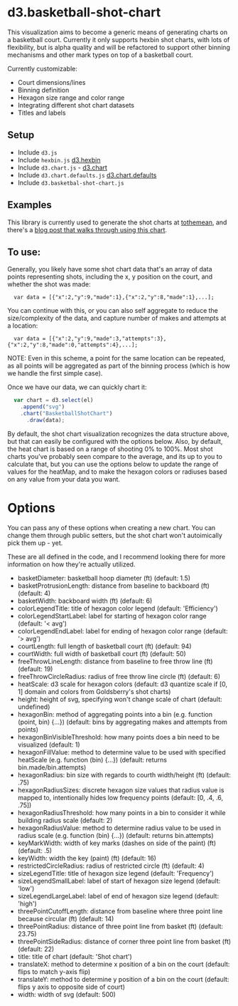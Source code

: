 # d3.basketball-shot-chart

This visualization aims to become a generic means of generating charts on a basketball court. Currently it only supports hexbin shot charts, with lots of flexibility, but is alpha quality and will be refactored to support other binning mechanisms and other mark types on top of a basketball court.

Currently customizable:

- Court dimensions/lines
- Binning definition
- Hexagon size range and color range
- Integrating different shot chart datasets
- Titles and labels

## Setup

- Include ```d3.js```
- Include ```hexbin.js``` [d3.hexbin](FIXME)
- Include ```d3.chart.js``` - [d3.chart](FIXME)
- Include ```d3.chart.defaults.js``` [d3.chart.defaults](FIXME)
- Include ```d3.basketbal-shot-chart.js```

## Examples

This library is currently used to generate the shot charts at [tothemean](http://tothemean.com/tools/shot-charts), and there's a [blog post that walks through using this chart](FIXME).

## To use:

Generally, you likely have some shot chart data that's an array of data points representing shots, including the x, y position on the court, and whether the shot was made: 

```
  var data = [{"x":2,"y":9,"made":1},{"x":2,"y":8,"made":1},...];
```

You can continue with this, or you can also self aggregate to reduce the size/complexity of the data, and capture number of makes and attempts at a location:

```
  var data = [{"x":2,"y":9,"made":3,"attempts":3},{"x":2,"y":8,"made":0,"attempts":4},...];
```

NOTE: Even in this scheme, a point for the same location can be repeated, as all points will be aggregated as part of the binning process (which is how we handle the first simple case).

Once we have our data, we can quickly chart it:

```javascript
  var chart = d3.select(el)
    .append("svg")
    .chart("BasketballShotChart")
      .draw(data); 
```

By default, the shot chart visualization recognizes the data structure above, but that can easily be configured with the options below. Also, by default, the heat chart is based on a range of shooting 0% to 100%. Most shot charts you've probably seen compare to the average, and its up to you to calculate that, but you can use the options below to update the range of values for the heatMap, and to make the hexagon colors or radiuses based on any value from your data you want.

# Options

You can pass any of these options when creating a new chart. You can change them through public setters, but the shot chart won't autoimically pick them up - yet.

These are all defined in the code, and I recommend looking there for more information on how they're actually utilized.

- basketDiameter: basketball hoop diameter (ft) (default: 1.5) 
- basketProtrusionLength: distance from baseline to backboard (ft) (default: 4)
- basketWidth: backboard width (ft) (default: 6)
- colorLegendTitle: title of hexagon color legend (default: 'Efficiency')
- colorLegendStartLabel: label for starting of hexagon color range (default: '< avg')
- colorLegendEndLabel: label for ending of hexagon color range (default: '> avg')
- courtLength: full length of basketball court (ft) (default: 94)  
- courtWidth: full width of basketball court (ft) (default: 50)
- freeThrowLineLength: distance from baseline to free throw line (ft) (default: 19)
- freeThrowCircleRadius: radius of free throw line circle (ft) (default: 6)
- heatScale: d3 scale for hexagon colors (default: d3 quantize scale if [0, 1] domain and colors from Goldsberry's shot charts)
- height: height of svg, specifying won't change scale of chart (default: undefined)
- hexagonBin: method of aggregating points into a bin (e.g. function (point, bin) {...}) (default: bins by aggregating makes and attempts from points) 
- hexagonBinVisibleThreshold: how many points does a bin need to be visualized (default: 1)
- hexagonFillValue: method to determine value to be used with specified heatScale (e.g. function (bin) {...}) (default: returns bin.made/bin.attempts)
- hexagonRadius: bin size with regards to courth width/height (ft) (default: .75)
- hexagonRadiusSizes: discrete hexagon size values that radius value is mapped to, intentionally hides low frequency points (default: [0, .4, .6, .75])
- hexagonRadiusThreshold: how many points in a bin to consider it while building radius scale (default: 2)
- hexagonRadiusValue: method to determine radius value to be used in radius scale (e.g. function (bin) {...}) (default: returns bin.attempts)
- keyMarkWidth: width of key marks (dashes on side of the paint) (ft) (default: .5)
- keyWidth: width the key (paint) (ft) (default: 16)
- restrictedCircleRadius: radius of restricted circle (ft) (default: 4)
- sizeLegendTitle: title of hexagon size legend (default: 'Frequency')
- sizeLegendSmallLabel: label of start of hexagon size legend (default: 'low')
- sizeLegendLargeLabel: label of end of hexagon size legend (default: 'high')
- threePointCutoffLength: distance from baseline where three point line because circular (ft) (default: 14)
- threePointRadius: distance of three point line from basket (ft) (default: 23.75)
- threePointSideRadius: distance of corner three point line from basket (ft) (default: 22)
- title: title of chart (default: 'Shot chart')
- translateX: method to determine x position of a bin on the court (default: flips to match y-axis flip)
- translateY: method to determine y position of a bin on the court (default: flips y axis to opposite side of court)
- width: width of svg (default: 500)
